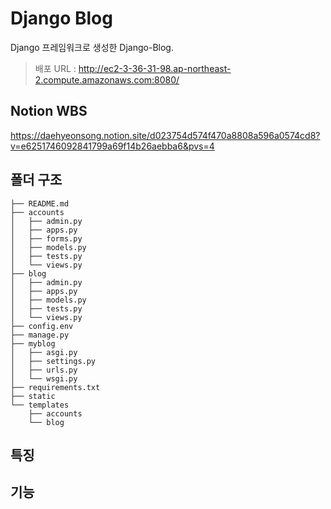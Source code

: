 # Django Blog

Django 프레임워크로 생성한 Django-Blog.


> 배포 URL : http://ec2-3-36-31-98.ap-northeast-2.compute.amazonaws.com:8080/

## Notion WBS

https://daehyeonsong.notion.site/d023754d574f470a8808a596a0574cd8?v=e6251746092841799a69f14b26aebba6&pvs=4



## 폴더 구조

```
├── README.md
├── accounts
│   ├── admin.py
│   ├── apps.py
│   ├── forms.py
│   ├── models.py
│   ├── tests.py
│   └── views.py
├── blog
│   ├── admin.py
│   ├── apps.py
│   ├── models.py
│   ├── tests.py
│   └── views.py
├── config.env
├── manage.py
├── myblog
│   ├── asgi.py
│   ├── settings.py
│   ├── urls.py
│   └── wsgi.py
├── requirements.txt
├── static
└── templates
    ├── accounts
    └── blog

```

## 특징

## 기능


